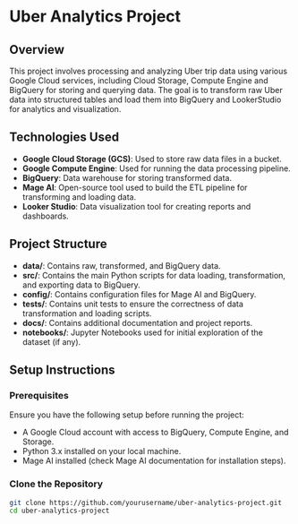 # Uber Analytics Project

## Overview

This project involves processing and analyzing Uber trip data using various Google Cloud services, including Cloud Storage, Compute Engine and BigQuery for storing and querying data. The goal is to transform raw Uber data into structured tables and load them into BigQuery and LookerStudio for analytics and visualization.

## Technologies Used

- **Google Cloud Storage (GCS)**: Used to store raw data files in a bucket.
- **Google Compute Engine**: Used for running the data processing pipeline.
- **BigQuery**: Data warehouse for storing transformed data.
- **Mage AI**: Open-source tool used to build the ETL pipeline for transforming and loading data.
- **Looker Studio**: Data visualization tool for creating reports and dashboards.

## Project Structure

- **data/**: Contains raw, transformed, and BigQuery data.
- **src/**: Contains the main Python scripts for data loading, transformation, and exporting data to BigQuery.
- **config/**: Contains configuration files for Mage AI and BigQuery.
- **tests/**: Contains unit tests to ensure the correctness of data transformation and loading scripts.
- **docs/**: Contains additional documentation and project reports.
- **notebooks/**: Jupyter Notebooks used for initial exploration of the dataset (if any).

## Setup Instructions

### Prerequisites

Ensure you have the following setup before running the project:

- A Google Cloud account with access to BigQuery, Compute Engine, and Storage.
- Python 3.x installed on your local machine.
- Mage AI installed (check Mage AI documentation for installation steps).

### Clone the Repository

```bash
git clone https://github.com/yourusername/uber-analytics-project.git
cd uber-analytics-project
